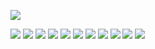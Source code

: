 ![](https://capsule-render.vercel.app/api?type=Waving&color=auto&height=150&section=header&fontSize=30&animation=twinkling&text=안녕하세요%20백엔드%20개발자%20공종훈입니다%20🙋‍♂️)

<img src="https://img.shields.io/badge/Spring Boot-6DB33F?logo=springboot">
<img src="https://img.shields.io/badge/Vue.js-4FC08D?logo=Vue.js">
<img src="https://img.shields.io/badge/Python-3776ABF?logo=Python">
<img src="https://img.shields.io/badge/csharp-239120?logo=csharp">
<img src="https://img.shields.io/badge/Java-26689A?logo=java">
<img src="https://img.shields.io/badge/HTML5-E34F26?logo=HTML5">                                                                 
<img src="https://img.shields.io/badge/CSS3-1572B6?logo=CSS3">
<img src="https://img.shields.io/badge/MySQL-4479A1?logo=MySQL">                                                             
<img src="https://img.shields.io/badge/PostgreSQL-4169E1?logo=PostgreSQL">                                                             
<img src="https://img.shields.io/badge/microsoftsqlserver-CC2927?logo=microsoftsqlserver">                                                   
<img src="https://img.shields.io/badge/oracle-F80000?logo=oracle">                                                             



